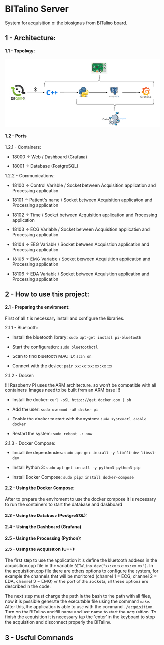# BITalino Server
System for acquisition of the biosignals from BITalino board.

## 1 - Architecture:

#### 1.1 - Topology:

![ScreenShot](https://github.com/wrfrohlich/BITalino_Server/blob/V1.0/figures/Topology.png)

#### 1.2 - Ports:
1.2.1 - Containers:

* 18000 -> Web / Dashboard (Grafana)

* 18001 -> Database (PostgreSQL)

1.2.2 - Communications:

* 18100 -> Control Variable / Socket between Acquisition application and Processing application

* 18101 -> Patient's name / Socket between Acquisition application and Processing application

* 18102 -> Time / Socket between Acquisition application and Processing application

* 18103 -> ECG Variable / Socket between Acquisition application and Processing application

* 18104 -> EEG Variable / Socket between Acquisition application and Processing application

* 18105 -> EMG Variable / Socket between Acquisition application and Processing application

* 18106 -> EDA Variable / Socket between Acquisition application and Processing application

## 2 - How to use this project:

#### 2.1 - Preparing the enviroment:
First of all it is necessary install and configure the libraries.

2.1.1 - Bluetooth:

* Install the bluetooth library: `sudo apt-get install pi-bluetooth`

* Start the configuration: `sudo bluetoothctl`

* Scan to find bluetooth MAC ID: `scan on`

* Connect with the device: `pair xx:xx:xx:xx:xx:xx`

2.1.2 - Docker:

!!! Raspberry Pi uses the ARM architecture, so won't be compatible with all containers. Images need to be built from an ARM base !!!

* Install the docker: `curl -sSL https://get.docker.com | sh`

* Add the user: `sudo usermod -aG docker pi`

* Enable the docker to start with the system: `sudo systemctl enable docker`

* Restart the system: `sudo reboot -h now`

2.1.3 - Docker Compose:

* Install the dependencies: `sudo apt-get install -y libffi-dev libssl-dev`

* Install Python 3: `sudo apt-get install -y python3 python3-pip`

* Install Docker Compose: `sudo pip3 install docker-compose`

#### 2.2 - Using the Docker Compose:

After to prepare the enviroment to use the docker compose it is necessary to run the containers to start the database and dashboard

#### 2.3 - Using the Database (__PostgreSQL__):

#### 2.4 - Using the Dashboard (__Grafana__):

#### 2.5 - Using the Processing (__Python__):

#### 2.5 - Using the Acquisition (__C++__):

The first step to use the application it is define the bluetooth address in the acquisition.cpp file in the variable `BITalino dev("xx:xx:xx:xx:xx:xx")`. In the acquisition.cpp file there are others options to configure the system, for example the channels that will be monitored (channel 1 = ECG; channel 2 = EDA; channel 3 = EMG) or the port of the sockets, all these options are described in the code.

The next step must change the path in the bash to the path with all files, now it is possible generate the executable file using the command `make`. After this, the application is able to use with the command `./acquisition`. Turn on the BITalino and fill  name and last name to start the acquisition. To finish the acquisition it is necessary tap the 'enter' in the keyboard to stop the acquisition and disconnect properly the BITalino.

## 3 - Useful Commands

